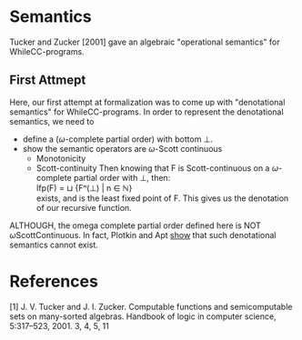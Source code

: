 # Semantics
Tucker and Zucker [2001] gave an algebraic "operational semantics" for WhileCC-programs. 
## First Attmept
Here, our first attempt at formalization was to come up with "denotational semantics" for WhileCC-programs.
In order to represent the denotational semantics, we need to
  - define a ($\omega$-complete partial order) with bottom $\bot$.
  - show the semantic operators are $\omega$-Scott continuous
    + Monotonicity
    + Scott-continuity
Then knowing that F is Scott-continuous on a $\omega$-complete partial order with $\bot$, then:  
  lfp(F) = ⊔ {Fⁿ($\bot$) | n $\in$ ℕ}  
exists, and is the least fixed point of F.
This gives us the denotation of our recursive function.


ALTHOUGH, the omega complete partial order defined here is NOT $\omega$ScottContinuous. In fact, Plotkin and Apt [show](https://homepages.inf.ed.ac.uk/gdp/publications/Countable_nondeterminism_random_assignment.pdf) that such denotational semantics cannot exist.


# References
[1] J. V. Tucker and J. I. Zucker. Computable functions and semicomputable sets on many-sorted algebras. Handbook of logic in computer science, 5:317–523, 2001. 3, 4, 5, 11

